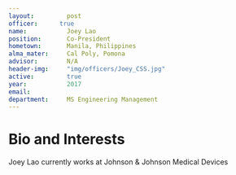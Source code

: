 ```yaml
---
layout:     	post
officer:      true
name:     	 	Joey Lao
position: 		Co-President
hometown: 		Manila, Philippines
alma_mater: 	Cal Poly, Pomona
advisor: 		N/A
header-img: 	"img/officers/Joey_CSS.jpg"
active: 		true
year: 			2017
email: 			
department: 	MS Engineering Management
---
```


# Bio and Interests
Joey Lao currently works at Johnson & Johnson Medical Devices